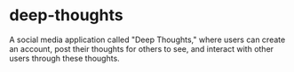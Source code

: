 # deep-thoughts
A social media application called "Deep Thoughts," where users can create an account, post their thoughts for others to see, and interact with other users through these thoughts.
